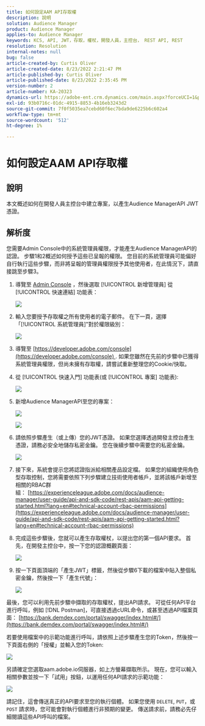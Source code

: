 ```yaml
---
title: 如何設定AAM API存取權
description: 說明
solution: Audience Manager
product: Audience Manager
applies-to: Audience Manager
keywords: KCS, API, JWT，存取，權杖，開發人員，主控台， REST API, REST
resolution: Resolution
internal-notes: null
bug: false
article-created-by: Curtis Oliver
article-created-date: 8/23/2022 2:21:47 PM
article-published-by: Curtis Oliver
article-published-date: 8/23/2022 2:35:45 PM
version-number: 2
article-number: KA-20323
dynamics-url: https://adobe-ent.crm.dynamics.com/main.aspx?forceUCI=1&pagetype=entityrecord&etn=knowledgearticle&id=494ec7ea-ee22-ed11-b83e-0022480868ff
exl-id: 93b0716c-01dc-4915-8853-4b16eb3243d2
source-git-commit: 7f0f5035ea7cebd60f6ec7bda9de6225b6c602a4
workflow-type: tm+mt
source-wordcount: '512'
ht-degree: 1%

---
```


# 如何設定AAM API存取權

## 說明

本文概述如何在開發人員主控台中建立專案，以產生Audience ManagerAPI JWT憑證。

## 解析度

您需要Admin Console中的系統管理員權限，才能產生Audience ManagerAPI的認證。 步驟1和2概述如何授予這些已呈報的權限。 您目前的系統管理員可能偏好自行執行這些步驟，而非將呈報的管理員權限授予其他使用者，在此情況下，請直接跳至步驟3。

1. 導覽至 [Admin Console](https://adminconsole.adobe.com/) ，然後選取 [!UICONTROL 新增管理員] 從 [!UICONTROL 快速連結] 功能表：

   ![](assets/27c759f0-4418-ed11-b83e-0022480868ff.png)

1. 輸入您要授予存取權之所有使用者的電子郵件。 在下一頁，選擇「[!UICONTROL 系統管理員]&quot;對於權限級別：

   ![](assets/4eaf764b-4518-ed11-b83e-0022480868ff.png)

1. 導覽至 [https://developer.adobe.com/console](https://developer.adobe.com/console) . 如果您雖然在先前的步驟中已獲得系統管理員權限，但尚未擁有存取權，請嘗試重新整理您的Cookie/快取。

1. 從 [!UICONTROL 快速入門] 功能表(或 [!UICONTROL 專案] 功能表):

   ![](assets/363a9d79-1418-ed11-b83e-0022480868ff.png)

1. 新增Audience ManagerAPI至您的專案：

   ![](assets/a06e1ebd-1418-ed11-b83e-0022480868ff.png)

   ![](assets/26768505-1518-ed11-b83e-0022480868ff.png)

1. 請依照步驟產生（或上傳）您的JWT憑證。 如果您選擇透過開發主控台產生憑證，請務必安全地儲存私密金鑰。 您在後續步驟中需要您的私密金鑰。 

   ![](assets/d7e73a64-1518-ed11-b83e-0022480868ff.png)

1. 接下來，系統會提示您將認證指派給相關產品設定檔。 如果您的組織使用角色型存取控制，您將需要依照下列步驟建立技術使用者帳戶，並將該帳戶新增至相關的RBAC群組： [https://experienceleague.adobe.com/docs/audience-manager/user-guide/api-and-sdk-code/rest-apis/aam-api-getting-started.html?lang=en#technical-account-rbac-permissions](https://experienceleague.adobe.com/docs/audience-manager/user-guide/api-and-sdk-code/rest-apis/aam-api-getting-started.html?lang=en#technical-account-rbac-permissions)

1. 完成這些步驟後，您就可以產生存取權杖，以提出您的第一個API要求。 首先，在開發主控台中，按一下您的認證概觀頁面：

   ![](assets/f9ef434b-ef22-ed11-b83e-0022480868ff.png)

1. 按一下頁面頂端的「產生JWT」標籤，然後從步驟6下載的檔案中貼入整個私密金鑰，然後按一下「產生代號」：

   ![](assets/54d65c8d-ef22-ed11-b83e-0022480868ff.png)

最後，您可以利用先前步驟中擷取的存取權杖，提出API請求。 可從任何API平台進行呼叫，例如 [!DNL Postman]，可直接透過cURL命令，或甚至透過API檔案頁面： [https://bank.demdex.com/portal/swagger/index.html#/](https://bank.demdex.com/portal/swagger/index.html#/)

若要使用檔案中的示範功能進行呼叫，請依照上述步驟產生您的Token，然後按一下頁面右側的「授權」並輸入您的Token:

![](assets/ba540b4f-f022-ed11-b83e-0022480868ff.png)

另請確定您選取aam.adobe.io伺服器，如上方螢幕擷取所示。 現在，您可以輸入相關參數並按一下「試用」按鈕，以運用任何API請求的示範功能：

![](assets/0ef8197f-f022-ed11-b83e-0022480868ff.png)

請記住，這會傳送真正的API要求至您的執行個體。 如果您使用 `DELETE`, `PUT`，或 `POST` 請求時，您可能會對執行個體進行非預期的變更。 傳送請求前，請務必先仔細閱讀這些API呼叫的檔案。
